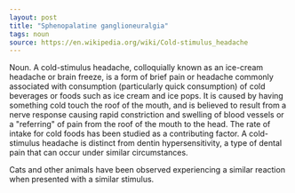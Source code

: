 ```yaml
---
layout: post
title: "Sphenopalatine ganglioneuralgia"
tags: noun
source: https://en.wikipedia.org/wiki/Cold-stimulus_headache
---
```

Noun. A cold-stimulus headache, colloquially known as an ice-cream headache or brain freeze, is a form of brief pain or headache commonly associated with consumption (particularly quick consumption) of cold beverages or foods such as ice cream and ice pops. It is caused by having something cold touch the roof of the mouth, and is believed to result from a nerve response causing rapid constriction and swelling of blood vessels or a "referring" of pain from the roof of the mouth to the head. The rate of intake for cold foods has been studied as a contributing factor. A cold-stimulus headache is distinct from dentin hypersensitivity, a type of dental pain that can occur under similar circumstances.

Cats and other animals have been observed experiencing a similar reaction when presented with a similar stimulus.
